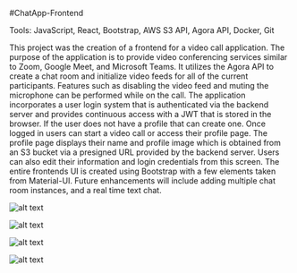 #ChatApp-Frontend

Tools: JavaScript, React, Bootstrap, AWS S3 API, Agora API, Docker, Git

This project was the creation of a frontend for a video call application. The purpose of the application is to provide video conferencing services similar to Zoom, Google Meet, and Microsoft Teams. It utilizes the Agora API to create a chat room and initialize video feeds for all of the current participants. Features such as disabling the video feed and muting the microphone can be performed while on the call. The application incorporates a user login system that is authenticated via the backend server and provides continuous access with a JWT that is stored in the browser. If the user does not have a profile that can create one. Once logged in users can start a video call or access their profile page. The profile page displays their name and profile image which is obtained from an S3 bucket via a presigned URL provided by the backend server. Users can also edit their information and login credentials from this screen. The entire frontends UI is created using Bootstrap with a few elements taken from Material-UI. Future enhancements will include adding multiple chat room instances, and a real time text chat.

![alt text]([(https://github.com/jryther/jryther.github.io/blob/master/images/VideoApp/Login.png)])

![alt text]([(https://github.com/jryther/jryther.github.io/blob/master/images/VideoApp/VideoCall.png)])

![alt text]([(https://github.com/jryther/jryther.github.io/blob/master/images/VideoApp/ProfileScreen.png)])

![alt text]([(https://github.com/jryther/jryther.github.io/blob/master/images/VideoApp/EditAccount.png)])
